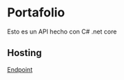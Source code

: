 # Portafolio
Esto es un API hecho con C# .net core
## Hosting
[Endpoint](http://ec2-54-237-243-61.compute-1.amazonaws.com/Message/Alex)
